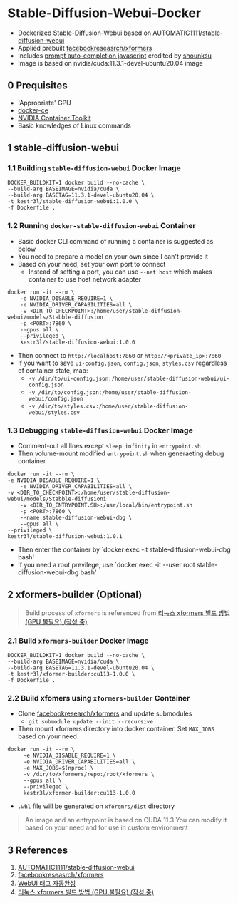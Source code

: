 # Stable-Diffusion-Webui-Docker
- Dockerized Stable-Diffusion-Webui based on [AUTOMATIC1111/stable-diffusion-webui](https://github.com/AUTOMATIC1111/stable-diffusion-webui)
- Applied prebuilt [facebookreseasrch/xformers](https://github.com/facebookresearch/xformers)
- Includes [prompt auto-completion javascript](https://greasyfork.org/ko/scripts/452929-webui-%ED%83%9C%EA%B7%B8-%EC%9E%90%EB%8F%99%EC%99%84%EC%84%B1) credited by [shounksu](https://greasyfork.org/ko/users/815641-shounksu)
- Image is based on nvidia/cuda:11.3.1-devel-ubuntu20.04 image

## 0 Prequisites

- 'Appropriate' GPU
- [docker-ce](https://docs.docker.com/engine/install/ubuntu/#install-using-the-convenience-script)
- [NVIDIA Container Toolkit](https://docs.nvidia.com/datacenter/cloud-native/container-toolkit/install-guide.html)
- Basic knowledges of Linux commands

## 1 stable-diffusion-webui

### 1.1 Building `stable-diffusion-webui` Docker Image

```shell
DOCKER_BUILDKIT=1 docker build --no-cache \
--build-arg BASEIMAGE=nvidia/cuda \
--build-arg BASETAG=11.3.1-devel-ubuntu20.04 \
-t kestr3l/stable-diffusion-webui:1.0.0 \
-f Dockerfile .
```

### 1.2 Running `docker-stable-diffusion-webui` Container

- Basic docker CLI command of running a container is suggested as below
- You need to prepare a model on your own since I can't provide it
- Based on your need, set your own port to connect
  - Instead of setting a port, you can use `--net host` which makes container to use host network adapter

```shell
docker run -it --rm \
    -e NVIDIA_DISABLE_REQUIRE=1 \
    -e NVIDIA_DRIVER_CAPABILITIES=all \
    -v <DIR_TO_CHECKPOINT>:/home/user/stable-diffusion-webui/models/Stabble-diffusion
    -p <PORT>:7860 \
    --gpus all \
    --privileged \
    kestr3l/stable-diffusion-webui:1.0.0
```

- Then connect to `http://localhost:7860` or `http://<private_ip>:7860`
- If you want to save `ui-config.json`, `config.json`, `styles.csv` regardless of container state, map:
  - `-v /dir/to/ui-config.json:/home/user/stable-diffusion-webui/ui-config.json`
  - `-v /dir/to/config.json:/home/user/stable-diffusion-webui/config.json`
  - `-v /dir/to/styles.csv:/home/user/stable-diffusion-webui/styles.csv`

### 1.3 Debugging `stable-diffusion-webui` Docker Image

- Comment-out all lines except `sleep infinity` in `entrypoint.sh`
- Then volume-mount modified `entrypoint.sh` when generaeting debug container

```shell
docker run -it --rm \                                                                                              -e NVIDIA_DISABLE_REQUIRE=1 \
    -e NVIDIA_DRIVER_CAPABILITIES=all \                                                                            -v <DIR_TO_CHECKPOINT>:/home/user/stable-diffusion-webui/models/Stabble-diffusioni
    -v <DIR_TO_ENTRYPOINT.SH>:/usr/local/bin/entrypoint.sh
    -p <PORT>:7860 \
    --name stable-diffusion-webui-dbg \
    --gpus all \                                                                                                   --privileged \                                                                                                 kestr3l/stable-diffusion-webui:1.0.1
```

- Then enter the container by `docker exec -it stable-diffusion-webui-dbg bash'
- If you need a root previlege, use `docker exec -it --user root stable-diffusion-webui-dbg bash'

## 2 xformers-builder (Optional)

> Build process of `xformers` is referenced from [리눅스 xformers 빌드 방법 (GPU 불필요) (작성 중)](https://arca.live/b/aiart/6066407)

### 2.1 Build `xformers-builder` Docker Image

```shell
DOCKER_BUILDKIT=1 docker build --no-cache \
--build-arg BASEIMAGE=nvidia/cuda \
--build-arg BASETAG=11.3.1-devel-ubuntu20.04 \
-t kestr3l/xformer-builder:cu113-1.0.0 \
-f Dockerfile .
```

### 2.2 Build xfomers using `xformers-builder` Container

- Clone [facebookresearch/xformers](https://github.com/facebookresearch/xformers) and update submodules
  - `git submodule update --init --recursive`
- Then mount xformers directory into docker container. Set `MAX_JOBS` based on your need

```
docker run -it --rm \
     -e NVIDIA_DISABLE_REQUIRE=1 \
     -e NVIDIA_DRIVER_CAPABILITIES=all \
     -e MAX_JOBS=$(nproc) \
     -v /dir/to/xformers/repo:/root/xformers \
     --gpus all \
     --privileged \
     kestr3l/xformer-builder:cu113-1.0.0
```

- `.whl` file will be generated on `xforemrs/dist` directory

> An image and an entrypoint is based on CUDA 11.3
> You can modify it based on your need and for use in custom environment

## 3 References

1. [AUTOMATIC1111/stable-diffusion-webui](https://github.com/AUTOMATIC1111/stable-diffusion-webui)
2. [facebookreseasrch/xformers](https://github.com/facebookresearch/xformers)
3. [WebUI 태그 자동완성](https://greasyfork.org/ko/scripts/452929-webui-%ED%83%9C%EA%B7%B8-%EC%9E%90%EB%8F%99%EC%99%84%EC%84%B1)
4. [리눅스 xformers 빌드 방법 (GPU 불필요) (작성 중)](https://arca.live/b/aiart/60664075) 
